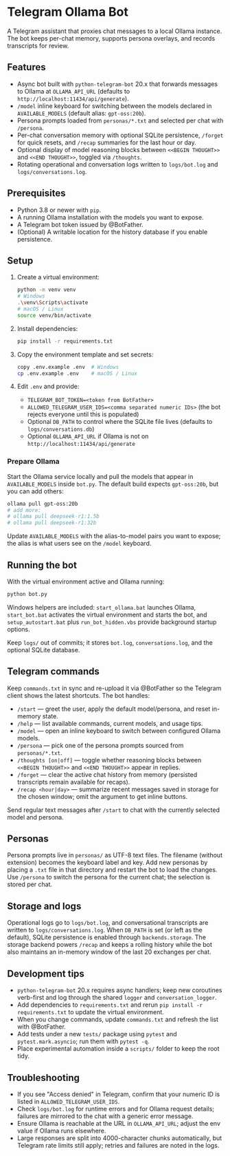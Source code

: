 ﻿# Telegram Ollama Bot

A Telegram assistant that proxies chat messages to a local Ollama instance. The bot keeps per-chat memory, supports persona overlays, and records transcripts for review.

## Features

- Async bot built with `python-telegram-bot` 20.x that forwards messages to Ollama at `OLLAMA_API_URL` (defaults to `http://localhost:11434/api/generate`).
- `/model` inline keyboard for switching between the models declared in `AVAILABLE_MODELS` (default alias: `gpt-oss:20b`).
- Persona prompts loaded from `personas/*.txt` and selected per chat with `/persona`.
- Per-chat conversation memory with optional SQLite persistence, `/forget` for quick resets, and `/recap` summaries for the last hour or day.
- Optional display of model reasoning blocks between `<<BEGIN THOUGHT>>` and `<<END THOUGHT>>`, toggled via `/thoughts`.
- Rotating operational and conversation logs written to `logs/bot.log` and `logs/conversations.log`.

## Prerequisites

- Python 3.8 or newer with `pip`.
- A running Ollama installation with the models you want to expose.
- A Telegram bot token issued by @BotFather.
- (Optional) A writable location for the history database if you enable persistence.

## Setup

1. Create a virtual environment:

   ```bash
   python -m venv venv
   # Windows
   .\venv\Scripts\activate
   # macOS / Linux
   source venv/bin/activate
   ```

2. Install dependencies:

   ```bash
   pip install -r requirements.txt
   ```

3. Copy the environment template and set secrets:

   ```bash
   copy .env.example .env  # Windows
   cp .env.example .env    # macOS / Linux
   ```

4. Edit `.env` and provide:

   - `TELEGRAM_BOT_TOKEN=<token from BotFather>`
   - `ALLOWED_TELEGRAM_USER_IDS=<comma separated numeric IDs>` (the bot rejects everyone until this is populated)
   - Optional `DB_PATH` to control where the SQLite file lives (defaults to `logs/conversations.db`)
   - Optional `OLLAMA_API_URL` if Ollama is not on `http://localhost:11434/api/generate`

### Prepare Ollama

Start the Ollama service locally and pull the models that appear in `AVAILABLE_MODELS` inside `bot.py`. The default build expects `gpt-oss:20b`, but you can add others:

```bash
ollama pull gpt-oss:20b
# add more:
# ollama pull deepseek-r1:1.5b
# ollama pull deepseek-r1:32b
```

Update `AVAILABLE_MODELS` with the alias-to-model pairs you want to expose; the alias is what users see on the `/model` keyboard.

## Running the bot

With the virtual environment active and Ollama running:

```bash
python bot.py
```

Windows helpers are included: `start_ollama.bat` launches Ollama, `start_bot.bat` activates the virtual environment and starts the bot, and `setup_autostart.bat` plus `run_bot_hidden.vbs` provide background startup options.

Keep `logs/` out of commits; it stores `bot.log`, `conversations.log`, and the optional SQLite database.

## Telegram commands

Keep `commands.txt` in sync and re-upload it via @BotFather so the Telegram client shows the latest shortcuts. The bot handles:

- `/start` — greet the user, apply the default model/persona, and reset in-memory state.
- `/help` — list available commands, current models, and usage tips.
- `/model` — open an inline keyboard to switch between configured Ollama models.
- `/persona` — pick one of the persona prompts sourced from `personas/*.txt`.
- `/thoughts [on|off]` — toggle whether reasoning blocks between `<<BEGIN THOUGHT>>` and `<<END THOUGHT>>` appear in replies.
- `/forget` — clear the active chat history from memory (persisted transcripts remain available for recaps).
- `/recap <hour|day>` — summarize recent messages saved in storage for the chosen window; omit the argument to get inline buttons.

Send regular text messages after `/start` to chat with the currently selected model and persona.

## Personas

Persona prompts live in `personas/` as UTF-8 text files. The filename (without extension) becomes the keyboard label and key. Add new personas by placing a `.txt` file in that directory and restart the bot to load the changes. Use `/persona` to switch the persona for the current chat; the selection is stored per chat.

## Storage and logs

Operational logs go to `logs/bot.log`, and conversational transcripts are written to `logs/conversations.log`. When `DB_PATH` is set (or left as the default), SQLite persistence is enabled through `backends.storage`. The storage backend powers `/recap` and keeps a rolling history while the bot also maintains an in-memory window of the last 20 exchanges per chat.

## Development tips

- `python-telegram-bot` 20.x requires async handlers; keep new coroutines verb-first and log through the shared `logger` and `conversation_logger`.
- Add dependencies to `requirements.txt` and rerun `pip install -r requirements.txt` to update the virtual environment.
- When you change commands, update `commands.txt` and refresh the list with @BotFather.
- Add tests under a new `tests/` package using `pytest` and `pytest.mark.asyncio`; run them with `pytest -q`.
- Place experimental automation inside a `scripts/` folder to keep the root tidy.

## Troubleshooting

- If you see "Access denied" in Telegram, confirm that your numeric ID is listed in `ALLOWED_TELEGRAM_USER_IDS`.
- Check `logs/bot.log` for runtime errors and for Ollama request details; failures are mirrored to the chat with a generic error message.
- Ensure Ollama is reachable at the URL in `OLLAMA_API_URL`; adjust the env value if Ollama runs elsewhere.
- Large responses are split into 4000-character chunks automatically, but Telegram rate limits still apply; retries and failures are noted in the logs.
